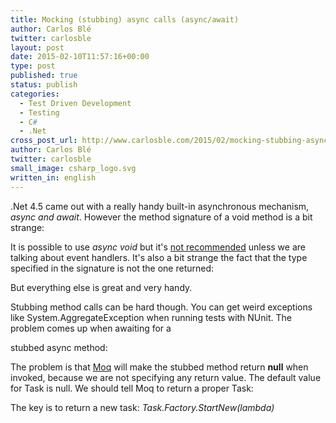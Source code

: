 ```yaml
---
title: Mocking (stubbing) async calls (async/await)
author: Carlos Blé
twitter: carlosble
layout: post
date: 2015-02-10T11:57:16+00:00
type: post
published: true
status: publish
categories:
  - Test Driven Development
  - Testing 
  - C#
  - .Net
cross_post_url: http://www.carlosble.com/2015/02/mocking-stubbing-async-calls-asyncawait/
author: Carlos Blé
twitter: carlosble
small_image: csharp_logo.svg
written_in: english
---
```


.Net 4.5 came out with a really handy built-in asynchronous mechanism, _async and await_. However the method signature of a void method is a bit strange:

<script src="https://gist.github.com/trikitrok/84a02a4e739d15edbff016d08294b033.js"></script>

It is possible to use _async void_ but it's <a title="Best Practices in Asynchronous Programming" href="https://msdn.microsoft.com/en-us/magazine/jj991977.aspx">not recommended</a> unless we are talking about event handlers. It's also a bit strange the fact that the type specified in the signature is not the one returned:

<script src="https://gist.github.com/trikitrok/79a25b08d1d01ca5b00cbe2f6e0a2a52.js"></script>

But everything else is great and very handy.

Stubbing method calls can be hard though. You can get weird exceptions like System.AggregateException when running tests with NUnit. The problem comes up when awaiting for a

stubbed async method:

<script src="https://gist.github.com/trikitrok/d174eaea90231e3cc759df0d481214e3.js"></script>

The problem is that [Moq](https://github.com/moq/moq) will make the stubbed method return **null** when invoked, because we are not specifying any return value. The default value for Task<string> is null. We should tell Moq to return a proper Task:

<script src="https://gist.github.com/trikitrok/5da29ff06c346cdaf63b56f1794acef8.js"></script>

The key is to return a new task: _Task.Factory.StartNew(lambda)_